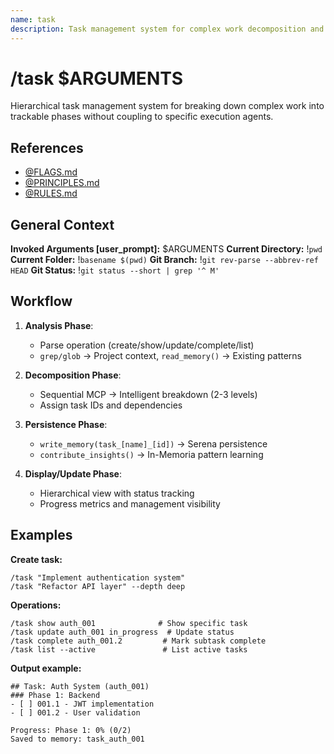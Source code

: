 ```yaml
---
name: task
description: Task management system for complex work decomposition and progress tracking
---
```


# /task $ARGUMENTS

Hierarchical task management system for breaking down complex work into trackable phases without coupling to specific execution agents.

## References
- [@FLAGS.md](../FLAGS.md)
- [@PRINCIPLES.md](../PRINCIPLES.md)
- [@RULES.md](../RULES.md)

## General Context
**Invoked Arguments [user_prompt]:** $ARGUMENTS
**Current Directory:** !`pwd`
**Current Folder:** !`basename $(pwd)`
**Git Branch:** !`git rev-parse --abbrev-ref HEAD`
**Git Status:**
!`git status --short | grep '^ M'`

## Workflow

1. **Analysis Phase**:
   - Parse operation (create/show/update/complete/list)
   - `grep/glob` → Project context, `read_memory()` → Existing patterns

2. **Decomposition Phase**:
   - Sequential MCP → Intelligent breakdown (2-3 levels)
   - Assign task IDs and dependencies

3. **Persistence Phase**:
   - `write_memory(task_[name]_[id])` → Serena persistence
   - `contribute_insights()` → In-Memoria pattern learning

4. **Display/Update Phase**:
   - Hierarchical view with status tracking
   - Progress metrics and management visibility

## Examples

**Create task:**
```
/task "Implement authentication system"
/task "Refactor API layer" --depth deep
```

**Operations:**
```
/task show auth_001              # Show specific task
/task update auth_001 in_progress  # Update status
/task complete auth_001.2         # Mark subtask complete
/task list --active               # List active tasks
```

**Output example:**
```
## Task: Auth System (auth_001)
### Phase 1: Backend
- [ ] 001.1 - JWT implementation
- [ ] 001.2 - User validation

Progress: Phase 1: 0% (0/2)
Saved to memory: task_auth_001
```

